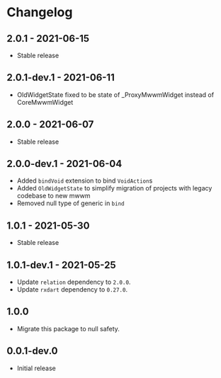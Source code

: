 # Changelog

## 2.0.1 - 2021-06-15

* Stable release

## 2.0.1-dev.1 - 2021-06-11

* OldWidgetState fixed to be state of _ProxyMwwmWidget instead of CoreMwwmWidget

## 2.0.0 - 2021-06-07

* Stable release

## 2.0.0-dev.1 - 2021-06-04

* Added `bindVoid` extension to bind `VoidAction`s
* Added `OldWidgetState` to simplify migration of projects with legacy codebase to new mwwm
* Removed null type of generic in `bind`

## 1.0.1 - 2021-05-30

* Stable release

## 1.0.1-dev.1 - 2021-05-25

* Update `relation` dependency to `2.0.0`.
* Update `rxdart` dependency to `0.27.0`.

## 1.0.0

* Migrate this package to null safety.

## 0.0.1-dev.0

* Initial release
